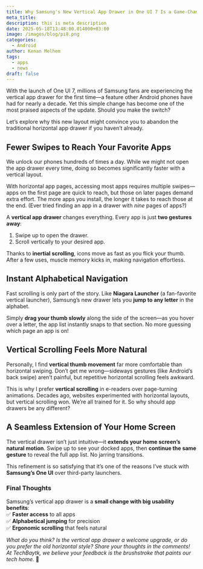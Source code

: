 ```yaml
---
title: Why Samsung's New Vertical App Drawer in One UI 7 Is a Game-Changer
meta_title: 
description: this is meta description
date: 2025-05-18T13:48:00.014000+03:00
image: /images/blog/pi8.png
categories:
  - Android
author: Kenan Melhem
tags:
  - apps
  - news
draft: false
---
```

With the launch of One UI 7, millions of Samsung fans are experiencing the vertical app drawer for the first time—a feature other Android phones have had for nearly a decade. Yet this simple change has become one of the most praised aspects of the update. Should you make the switch?  

Let’s explore why this new layout might convince you to abandon the traditional horizontal app drawer if you haven’t already.  

## Fewer Swipes to Reach Your Favorite Apps  

We unlock our phones hundreds of times a day. While we might not open the app drawer every time, doing so becomes significantly faster with a vertical layout.  

With horizontal app pages, accessing most apps requires multiple swipes—apps on the first page are quick to reach, but those on later pages demand extra effort. The more apps you install, the longer it takes to reach those at the end. (Ever tried finding an app in a drawer with *nine* pages of apps?)  

A **vertical app drawer** changes everything. Every app is just **two gestures away**:  
1. Swipe up to open the drawer.  
2. Scroll vertically to your desired app.  

Thanks to **inertial scrolling**, icons move as fast as you flick your thumb. After a few uses, muscle memory kicks in, making navigation effortless.  

## Instant Alphabetical Navigation  

Fast scrolling is only part of the story. Like **Niagara Launcher** (a fan-favorite vertical launcher), Samsung’s new drawer lets you **jump to any letter** in the alphabet.  

Simply **drag your thumb slowly** along the side of the screen—as you hover over a letter, the app list instantly snaps to that section. No more guessing which page an app is on!  

## Vertical Scrolling Feels More Natural  

Personally, I find **vertical thumb movement** far more comfortable than horizontal swiping. Don’t get me wrong—sideways gestures (like Android’s back swipe) aren’t painful, but repetitive horizontal scrolling feels awkward.  

This is why I prefer **vertical scrolling** in e-readers over page-turning animations. Decades ago, websites experimented with horizontal layouts, but vertical scrolling won. We’re all trained for it. So why should app drawers be any different?  

## A Seamless Extension of Your Home Screen  

The vertical drawer isn’t just intuitive—it **extends your home screen’s natural motion**. Swipe up to see your docked apps, then **continue the same gesture** to reveal the full app list. No jarring transitions.  

This refinement is so satisfying that it’s one of the reasons I’ve stuck with **Samsung’s One UI** over third-party launchers.  

### Final Thoughts  

Samsung’s vertical app drawer is a **small change with big usability benefits**:  
✅ **Faster access** to all apps  
✅ **Alphabetical jumping** for precision  
✅ **Ergonomic scrolling** that feels natural  

*What do you think? Is the vertical app drawer a welcome upgrade, or do you prefer the old horizontal style? Share your thoughts in the comments! At TechBaytk, we believe your feedback is the brushstroke that paints our tech home.* 🎨